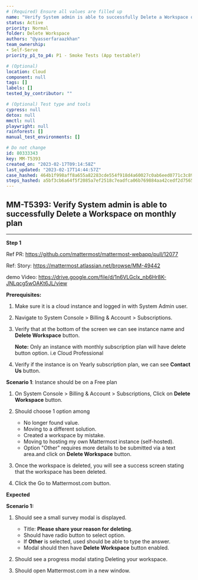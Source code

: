 ```yaml
---
# (Required) Ensure all values are filled up
name: "Verify System admin is able to successfully Delete a Workspace on monthly plan"
status: Active
priority: Normal
folder: Delete Workspace
authors: "@yasserfaraazkhan"
team_ownership:
- Self-Serve
priority_p1_to_p4: P1 - Smoke Tests (App testable?)

# (Optional)
location: Cloud
component: null
tags: []
labels: []
tested_by_contributor: ""

# (Optional) Test type and tools
cypress: null
detox: null
mmctl: null
playwright: null
rainforest: []
manual_test_environments: []

# Do not change
id: 80333343
key: MM-T5393
created_on: "2023-02-17T09:14:58Z"
last_updated: "2023-02-17T14:44:57Z"
case_hashed: 464b1f998aff8a655a82283cde554f918d4a60027c0ab6eed0771c3c89c76c1aaf0b39f9417dd4399907af562ff434de
steps_hashed: a5bf3cb6a64f5f2085a7ef2518c7eadfca06b769884aa42cedf2d7565aa6924d3077b9f08e1b4ed4b9f26a2a0a85f815
---
```


<!-- (Auto-generated) Based on frontmatter's "key" and "name" -->

## MM-T5393: Verify System admin is able to successfully Delete a Workspace on monthly plan

---

**Step 1**

Ref PR: <https://github.com/mattermost/mattermost-webapp/pull/12077>

Ref: Story: <https://mattermost.atlassian.net/browse/MM-49442>

demo Video: <https://drive.google.com/file/d/1n6VLGclx_nb6Hr8K-JNLqcg5wOAKt6JL/view>

**Prerequisites:**

1. Make sure it is a cloud instance and logged in with System Admin user.

2. Navigate to System Console > Billing & Account > Subscriptions.

3. Verify that at the bottom of the screen we can see instance name and **Delete Workspace** button.

   **Note:** Only an instance with monthly subscription plan will have delete button option. i.e Cloud Professional

4. Verify if the instance is on Yearly subscription plan, we can see **Contact Us** button.

**Scenario 1**: Instance should be on a Free plan

1. On System Console > Billing & Account > Subscriptions, Click on **Delete Workspace** button.

2. Should choose 1 option among

   - No longer found value.
   - Moving to a different solution.
   - Created a workspace by mistake.
   - Moving to hosting my own Mattermost instance (self-hosted).
   - Option "Other" requires more details to be submitted via a text area.and click on **Delete Workspace** button.

3. Once the workspace is deleted, you will see a success screen stating that the workspace has been deleted.

4. Click the Go to Mattermost.com button.

**Expected**

**Scenario 1:**

1. Should see a small survey modal is displayed.

   - Title: **Please share your reason for deleting**.
   - Should have radio button to select option.
   - If **Other** is selected, used should be able to type the answer.
   - Modal should then have **Delete Workspace** button enabled.

2. Should see a progress modal stating Deleting your workspace.

3. Should open Mattermost.com in a new window.
